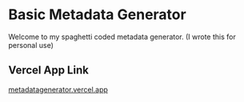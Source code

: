 # Basic Metadata Generator

Welcome to my spaghetti coded metadata generator. (I wrote this for personal use)

## Vercel App Link

[metadatagenerator.vercel.app](metadatagenerator.vercel.app)

